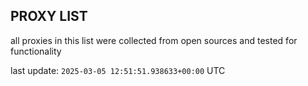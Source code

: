 ## PROXY LIST

all proxies in this list were collected from open sources and tested for functionality

last update: `2025-03-05 12:51:51.938633+00:00` UTC